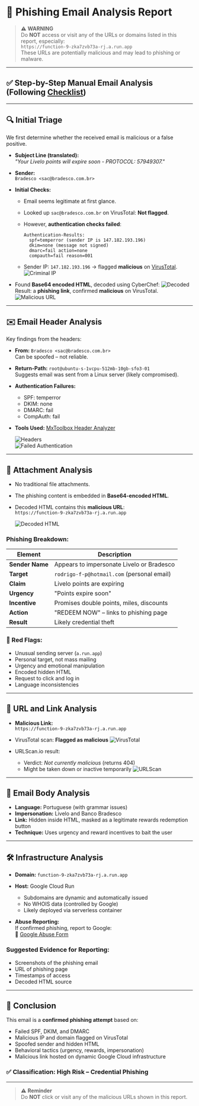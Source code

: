 # 🚨 Phishing Email Analysis Report

> ⚠️ **WARNING**  
> Do **NOT** access or visit any of the URLs or domains listed in this report, especially:  
> `https://function-9-zka7zvb73a-rj.a.run.app`  
> These URLs are potentially malicious and may lead to phishing or malware.

---

## ✅ Step-by-Step Manual Email Analysis (Following [Checklist](http://website.com/checklist))

---

## 🔍 Initial Triage

We first determine whether the received email is malicious or a false positive.

- **Subject Line (translated):**  
  *"Your Livelo points will expire soon - PROTOCOL: 57949307."*

- **Sender:**  
  `Bradesco <sac@bradesco.com.br>`

- **Initial Checks:**
  - Email seems legitimate at first glance.
  - Looked up `sac@bradesco.com.br` on VirusTotal: **Not flagged**.
  - However, **authentication checks failed**:

    ```text
    Authentication-Results:
      spf=temperror (sender IP is 147.182.193.196)
      dkim=none (message not signed)
      dmarc=fail action=none
      compauth=fail reason=001
    ```

  - Sender IP: `147.182.193.196` → flagged **malicious** on [VirusTotal](https://www.virustotal.com/).
    ![Criminal IP](/images/email/criminalIP.PNG)

- Found **Base64 encoded HTML**, decoded using CyberChef:
  ![Decoded](/images/email/decode.PNG)
  Result: a **phishing link**, confirmed **malicious** on VirusTotal.
  ![Malicious URL](/images/email/maliciousURL.PNG)

---

## ✉️ Email Header Analysis

Key findings from the headers:

- **From:** `Bradesco <sac@bradesco.com.br>`  
  Can be spoofed – not reliable.

- **Return-Path:** `root@ubuntu-s-1vcpu-512mb-10gb-sfo3-01`  
  Suggests email was sent from a Linux server (likely compromised).

- **Authentication Failures:**
    - SPF: temperror
    - DKIM: none
    - DMARC: fail
    - CompAuth: fail

- **Tools Used:** [MxToolbox Header Analyzer](https://mxtoolbox.com/Public/Tools/EmailHeaders.aspx?huid=9361be5a-e34a-4859-93be-8a726c9d0dcf)

  ![Headers](/images/email/header.PNG)  
  ![Failed Authentication](/images/email/failed.PNG)

---

## 📎 Attachment Analysis

- No traditional file attachments.
- The phishing content is embedded in **Base64-encoded HTML**.
- Decoded HTML contains this **malicious URL**:  
  `https://function-9-zka7zvb73a-rj.a.run.app`

  ![Decoded HTML](/image)

### Phishing Breakdown:

| Element         | Description |
|----------------|-------------|
| **Sender Name** | Appears to impersonate Livelo or Bradesco |
| **Target** | `rodrigo-f-p@hotmail.com` (personal email) |
| **Claim** | Livelo points are expiring |
| **Urgency** | "Points expire soon" |
| **Incentive** | Promises double points, miles, discounts |
| **Action** | "REDEEM NOW" – links to phishing page |
| **Result** | Likely credential theft |

### 🚩 Red Flags:

- Unusual sending server (`a.run.app`)
- Personal target, not mass mailing
- Urgency and emotional manipulation
- Encoded hidden HTML
- Request to click and log in
- Language inconsistencies

---

## 🔗 URL and Link Analysis

- **Malicious Link:**  
  `https://function-9-zka7zvb73a-rj.a.run.app`

- VirusTotal scan: **Flagged as malicious**
  ![VirusTotal](/images/email/virustotal.PNG)

- URLScan.io result:
  - Verdict: *Not currently malicious* (returns 404)
  - Might be taken down or inactive temporarily
  ![URLScan](/images/email/urlscan.PNG)

---

## 📝 Email Body Analysis

- **Language:** Portuguese (with grammar issues)
- **Impersonation:** Livelo and Banco Bradesco
- **Link:** Hidden inside HTML, masked as a legitimate rewards redemption button
- **Technique:** Uses urgency and reward incentives to bait the user

---

## 🛠 Infrastructure Analysis

- **Domain:** `function-9-zka7zvb73a-rj.a.run.app`
- **Host:** Google Cloud Run
  - Subdomains are dynamic and automatically issued
  - No WHOIS data (controlled by Google)
  - Likely deployed via serverless container

- **Abuse Reporting:**  
  If confirmed phishing, report to Google:  
  🔗 [Google Abuse Form](https://support.google.com/legal/troubleshooter/1114905)

### Suggested Evidence for Reporting:

- Screenshots of the phishing email
- URL of phishing page
- Timestamps of access
- Decoded HTML source

---

## 🧾 Conclusion

This email is a **confirmed phishing attempt** based on:

- Failed SPF, DKIM, and DMARC
- Malicious IP and domain flagged on VirusTotal
- Spoofed sender and hidden HTML
- Behavioral tactics (urgency, rewards, impersonation)
- Malicious link hosted on dynamic Google Cloud infrastructure

### ✅ Classification: **High Risk – Credential Phishing**

---

> ⚠️ **Reminder**  
> Do **NOT** click or visit any of the malicious URLs shown in this report.
